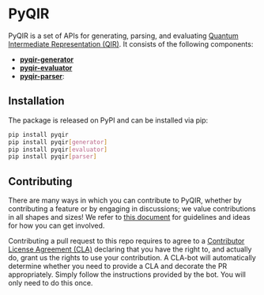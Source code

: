 # PyQIR

PyQIR is a set of APIs for generating, parsing, and evaluating [Quantum
Intermediate Representation (QIR)](https://github.com/qir-alliance/qir-spec). It
consists of the following components:

- [**pyqir-generator**](https://pypi.org/project/pyqir-generator)
- [**pyqir-evaluator**](https://pypi.org/project/pyqir-evaluator/)
- [**pyqir-parser**](https://pypi.org/project/pyqir-parser):

## Installation

The package is released on PyPI and can be installed via pip:

```bash
pip install pyqir
pip install pyqir[generator]
pip install pyqir[evaluator]
pip install pyqir[parser]
```

## Contributing

There are many ways in which you can contribute to PyQIR, whether by
contributing a feature or by engaging in discussions; we value contributions in
all shapes and sizes! We refer to [this document](https://github.com/qir-alliance/pyqir/blob/main/CONTRIBUTING.md) for
guidelines and ideas for how you can get involved.

Contributing a pull request to this repo requires to agree to a [Contributor
License Agreement
(CLA)](https://en.wikipedia.org/wiki/Contributor_License_Agreement) declaring
that you have the right to, and actually do, grant us the rights to use your
contribution. A CLA-bot will automatically determine whether you need to provide
a CLA and decorate the PR appropriately. Simply follow the
instructions provided by the bot. You will only need to do this once.
